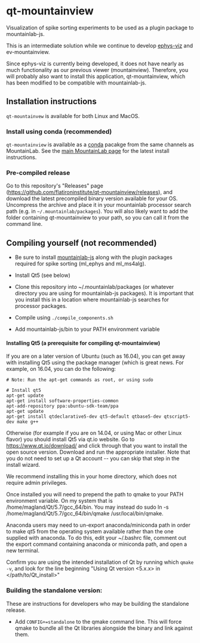 # qt-mountainview

Visualization of spike sorting experiments to be used as a plugin package to mountainlab-js.

This is an intermediate solution while we continue to develop [ephys-viz](github.com/flatironinstitute/ephys-viz) and ev-mountainview.

Since ephys-viz is currently being developed, it does not have nearly as much functionality as our previous viewer (mountainview). Therefore, you will probably also want to install this application, qt-mountainview, which has been modified to be compatible with mountainlab-js.

## Installation instructions

`qt-mountainvew` is available for both Linux and MacOS.

### Install using conda (recommended)

`qt-mountainview` is available as a [conda](conda.io) pacakge from the same channels as MountainLab. See the [main MountainLab page](https://github.com/flatironinstitute/mountainlab-js/blob/master/README.md) for the latest install instructions.

### Pre-compiled release

Go to this repository's "Releases" page (https://github.com/flatironinstitute/qt-mountainview/releases), and download the latest precompiled binary version available for your OS. Uncompress the archive and place it in your mountainlab processor search path (e.g. in `~/.mountainlab/packages`). You will also likely want to add the folder containing qt-mountainview to your path, so you can call it from the command line.

## Compiling yourself (not recommended)

* Be sure to install [mountainlab-js](https://github.com/flatironinstitute/mountainlab-js) along with the plugin packages required for spike sorting (ml_ephys and ml_ms4alg).

* Install Qt5 (see below)

* Clone this repository into ~/.mountainlab/packages (or whatever directory you are using for mountainlab-js packages). It is important that you install this in a location where mountainlab-js searches for processor packages.

* Compile using `./compile_components.sh`

* Add mountainlab-js/bin to your PATH environment variable

#### Installing Qt5 (a prerequisite for compiling qt-mountainview)

If you are on a later version of Ubuntu (such as 16.04), you can get away with installing Qt5 using the package manager (which is great news. For example, on 16.04, you can do the following:

```
# Note: Run the apt-get commands as root, or using sudo

# Install qt5
apt-get update
apt-get install software-properties-common
apt-add-repository ppa:ubuntu-sdk-team/ppa
apt-get update
apt-get install qtdeclarative5-dev qt5-default qtbase5-dev qtscript5-dev make g++
```

Otherwise (for example if you are on 14.04, or using Mac or other Linux flavor) you should install Qt5 via qt.io website. Go to https://www.qt.io/download/ and click through that you want to install the open source version. Download and run the appropriate installer. Note that you do not need to set up a Qt account -- you can skip that step in the install wizard.

We recommend installing this in your home directory, which does not require admin privileges.

Once installed you will need to prepend the path to qmake to your PATH environment variable. On my system that is /home/magland/Qt/5.7/gcc_64/bin. You may instead do sudo ln -s /home/magland/Qt/5.7/gcc_64/bin/qmake /usr/local/bin/qmake.

Anaconda users may need to un-export anaconda/miniconda path in order to make qt5 from the operating system available rather than the one supplied with anaconda. To do this, edit your ~/.bashrc file, comment out the export command containing anaconda or miniconda path, and open a new terminal. 

Confirm you are using the intended installation of Qt by running which `qmake -v`, and look for the line beginning "Using Qt version <5.x.x> in </path/to/Qt_install>"

### Building the standalone version:

These are instructions for developers who may be building the standalone release. 

* Add `CONFIG+=standalone` to the qmake command line. This will force qmake to bundle all the Qt libraries alongside the binary and link against them.
